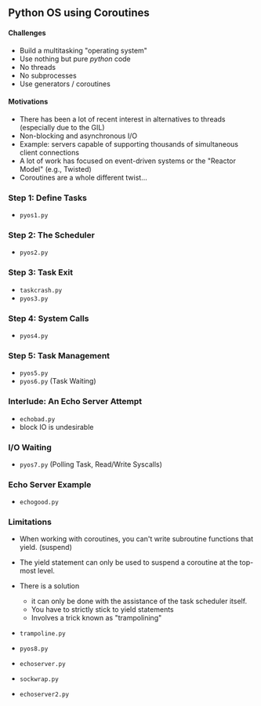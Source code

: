 ## Python OS using Coroutines

#### Challenges

- Build a multitasking "operating system"
- Use nothing but pure *python* code
- No threads
- No subprocesses
- Use generators / coroutines

#### Motivations

- There has been a lot of recent interest in alternatives to threads (especially due to the GIL)
- Non-blocking and asynchronous I/O
- Example: servers capable of supporting thousands of simultaneous client connections
- A lot of work has focused on event-driven systems or the "Reactor Model" (e.g., Twisted)
- Coroutines are a whole different twist...


### Step 1: Define Tasks

- `pyos1.py`

### Step 2: The Scheduler

- `pyos2.py`

### Step 3: Task Exit

- `taskcrash.py`
- `pyos3.py`

### Step 4: System Calls

- `pyos4.py`

### Step 5: Task Management

- `pyos5.py`
- `pyos6.py` (Task Waiting)

### Interlude: An Echo Server Attempt

- `echobad.py`
- block IO is undesirable

### I/O Waiting

- `pyos7.py` (Polling Task, Read/Write Syscalls)

### Echo Server Example

- `echogood.py`

### Limitations

- When working with coroutines, you can't write subroutine functions that yield. (suspend)
- The yield statement can only be used to suspend a coroutine at the top-most level.
- There is a solution
    - it can only be done with the assistance of the task scheduler itself.
    - You have to strictly stick to yield statements
    - Involves a trick known as "trampolining"

- `trampoline.py`
- `pyos8.py`
- `echoserver.py`
- `sockwrap.py`
- `echoserver2.py`
